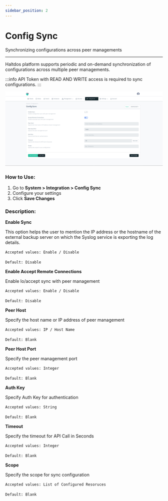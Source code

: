 ```yaml
---
sidebar_position: 2
---
```


# Config Sync

Synchronizing configurations across peer managements

---

Haltdos platform supports periodic and on-demand synchronization of configurations across multiple peer managements. 

:::info
API Token with READ AND WRITE access is required to sync configurations.
:::

![config sync](/img/platform/v8/docs/configSync.png)

### How to Use:

1. Go to **System > Integration > Config Sync**
2. Configure your settings
3. Click **Save Changes**

### Description:

**Enable Sync**

This option helps the user to mention the IP address or the hostname of the external backup server on which the Syslog service is exporting the log details.

    Accepted values: Enable / Disable

    Default: Disable 

**Enable Accept Remote Connections**

Enable lo/accept sync with peer management

    Accepted values: Enable / Disable

    Default: Disable 

**Peer Host**

Specify the host name or IP address of peer management

    Accepted values: IP / Host Name 

    Default: Blank 

**Peer Host Port**

Specify the peer management port

    Accepted values: Integer

    Default: Blank 

**Auth Key**

Specify Auth Key for authentication

    Accepted values: String

    Default: Blank 

**Timeout**

Specify the timeout for API Call in Seconds

    Accepted values: Integer	

    Default: Blank 

**Scope**

Specify the scope for sync configuration

    Accepted values: List of Configured Resoruces

    Default: Blank 
